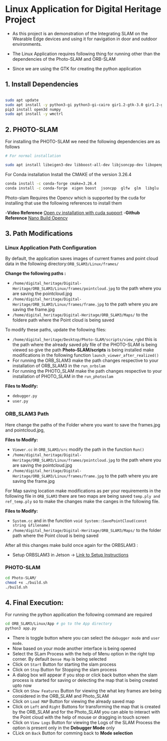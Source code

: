 # Linux Application for Digital Heritage Project

- As this project is an demonstration of the Integrating SLAM on the Wearable Edge devices and using it for navigation in door and outdoor environments.

- The Linux Application requires following thing for running other than the dependencies of the Photo-SLAM and ORB-SLAM


- Since we are using the GTK for creating the python application

## 1. Install Dependencies

```bash

sudo apt update
sudo apt install -y python3-gi python3-gi-cairo gir1.2-gtk-3.0 gir1.2-glib-2.0 gir1.2-gdkpixbuf-2.0
pip3 install open3d numpy 
sudo apt install -y wmctrl

```


## 2. PHOTO-SLAM

For installing the PHOTO-SLAM we need the following dependencies are as follows 
 
```bash
# For normal installation 

sudo apt install libeigen3-dev libboost-all-dev libjsoncpp-dev libopengl-dev mesa-utils libglfw3-dev libglm-dev

```


For Conda installation
Install the CMAKE of the version 3.26.4

```bash
conda install -c conda-forge cmake=3.26.4
conda install -c conda-forge  eigen boost  jsoncpp  glfw  glm  libglu  libglvnd  libx11
```


Photo-slam Requires the Opencv which is supported by the cuda for installing that use the following references to install them

-**Video Reference** [Open cv installation with cuda support](https://www.youtube.com/watch?v=art0-99fFa8)
-**Github Reference** [Nano Build Opencv](https://github.com/mdegans/nano_build_opencv)


## 3. Path Modifications

### Linux Application Path Configuration

By default, the application saves images of current frames and point cloud data in the following directory:`ORB_SLAM3/Linux/frames/`

**Change the following paths :**
- `/home/digital_heritage/Digital-Heritage/ORB_SLAM3/Linux/frames/pointcloud.jpg` to the path where you are saving the pointcloud.jpg
- `/home/digital_heritage/Digital-Heritage/ORB_SLAM3/Linux/frames/frame.jpg` to the path where you are saving the frame.jpg
- `/home/digital_heritage/Digital-Heritage/ORB_SLAM3/Maps/` to the foldere path where the Point cloud is being saved

To modify these paths, update the following files:
- `/home/digital_heritage/Desktop/Photo-SLAM/scripts/view_rgbd` this is the path where the already saved ply file of the PHOTO-SLAM is being viewed so give the path  **Photo-SLAM/scripts** is being installed  make modifications in the following function `launch_viewer_after_realized()`
- For running the ORB_SLAM3 make the path changes respective to your installation of ORB_SLAM3 in the `run_orbslam` 
- For running the PHOTO_SLAM make the path changes respective to your installation of PHOTO_SLAM in the `run_photoslam`

**Files to Modify:**
- `debugger.py`
- `user.py`




### ORB_SLAM3 Path

Here change the paths of the Folder where you want to save the frames.jpg and pointcloud.jpg, 


**Files to Modify:**

- `Viewer.cc` in `ORB_SLAM3/src` modify the path in the function `Run()`
- `/home/digital_heritage/Digital-Heritage/ORB_SLAM3/Linux/frames/pointcloud.jpg` to the path where you are saving the pointcloud.jpg
- `/home/digital_heritage/Digital-Heritage/ORB_SLAM3/Linux/frames/frame.jpg` to the path where you are saving the frame.jpg
  

For Map saving location make modifications as per your requirements in the following file in `ORB_SLAM3`  there are two maps are being saved `temp.ply and ref_temp.ply` so to make the changes make the canges in the following file.

**Files to Modify:**
- `System.cc` and in the function `void System::SavePointCloud(const string &filename)`
- `/home/digital_heritage/Digital-Heritage/ORB_SLAM3/Maps/` to the folder path where the Point cloud is being saved


After all this changes make build once again for the ORBSLAM3 :
- Setup ORBSLAM3 in Jetson -> [Link to Setup Instructions](ORB_SLAM3/setupInstructions.md)


### PHOTO-SLAM


```bash
cd Photo-SLAM/
chmod +x ./build.sh
./build.sh

```



## 4. Final Execution:

For running the python appilication the following command are required  

``` bash
cd ORB_SLAM3/Linux/App # go to the App directory
python3 app.py
```

- There is toggle button where you can select the `debugger mode` and `user mode`.
- Now based on your mode another interface is being opened
- Select the SLam Process with the help of Menu option in the right top corner. By default `Dense Map` is being selected
- Click on `Start` Button for starting the slam process
- Click on `Stop` Button for Stopping the slam process
- A dialog box will appear if you stop or click back button when the slam process is started for saving or delecting the map that is being created upto now
- Click on `Show Features` Button for viewing the what key frames are being considered in the ORB_SLAM and Photo_SLAM
- Click on `Load MAP` Button for viewing the already saved map
- Click on `Left` and `Right` Buttons for transforming the map that is created by the ORB_SLAM and for the Photo_SLAM you can able to interact with the Point cloud with the help of mouse or dragging in touch screen
- Click on `View Logs` Button for viewing the Logs of the SLAM Process the option is present only in the **Debugger Mode** only
- CLick on `Back` Button for comming back to **Mode selection**




      

